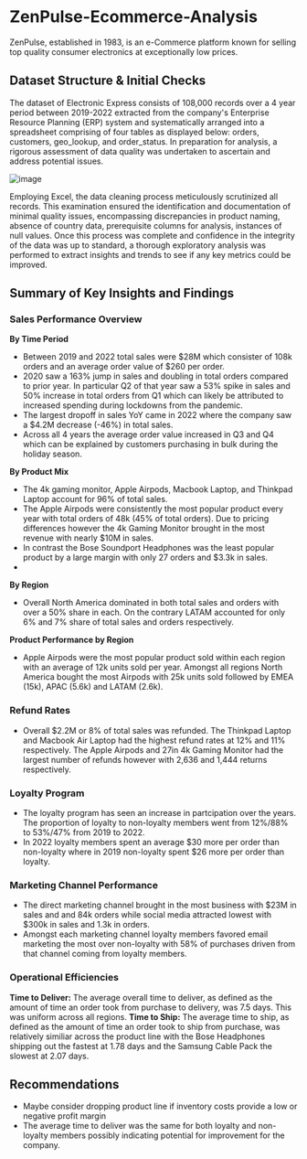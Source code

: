 # ZenPulse-Ecommerce-Analysis

ZenPulse, established in 1983, is an e-Commerce platform known for selling top quality consumer electronics at exceptionally low prices.  

## Dataset Structure & Initial Checks

The dataset of Electronic Express consists of 108,000 records over a 4 year period between 2019-2022 extracted from the company's Enterprise Resource Planning (ERP) system and systematically arranged into a spreadsheet comprising of four tables as displayed below: orders, customers, geo_lookup, and order_status. In preparation for analysis, a rigorous assessment of data quality was undertaken to ascertain and address potential issues.

![image](https://github.com/mlatona17/Electronic-Express-eCommerce-Analysis/assets/67985288/db27f1eb-4e48-4e04-bb76-28519240f1f4)


Employing Excel, the data cleaning process meticulously scrutinized all records. This examination ensured the identification and documentation of minimal quality issues, encompassing discrepancies in product naming, absence of country data, prerequisite columns for analysis, instances of null values. Once this process was complete and confidence in the integrity of the data was up to standard, a thorough exploratory analysis was performed to extract insights and trends to see if any key metrics could be improved.

## Summary of Key Insights and Findings

### Sales Performance Overview

**By Time Period**

- Between 2019 and 2022 total sales were $28M which consister of 108k orders and an average order value of $260 per order.
- 2020 saw a 163% jump in sales and doubling in total orders compared to prior year. In particular Q2 of that year saw a 53% spike in sales and 50% increase in total orders from Q1 which can likely be attributed to increased spending during lockdowns from the pandemic.
- The largest dropoff in sales YoY came in 2022 where the company saw a $4.2M decrease (-46%) in total sales.
- Across all 4 years the average order value increased in Q3 and Q4 which can be explained by customers purchasing in bulk during the holiday season.

**By Product Mix**

- The 4k gaming monitor, Apple Airpods, Macbook Laptop, and Thinkpad Laptop account for 96% of total sales.
- The Apple Airpods were consistently the most popular product every year with total orders of 48k (45% of total orders). Due to pricing differences however the 4k Gaming Monitor brought in the most revenue with nearly $10M in sales.
- In contrast the Bose Soundport Headphones was the least popular product by a large margin with only 27 orders and $3.3k in sales.
- 
**By Region**
  
- Overall North America dominated in both total sales and orders with over a 50% share in each. On the contrary LATAM accounted for only 6% and 7% share of total sales and orders respectively.

**Product Performance by Region**

- Apple Airpods were the most popular product sold within each region with an average of 12k units sold per year. Amongst all regions North America bought the most Airpods with 25k units sold followed by EMEA (15k), APAC (5.6k) and LATAM (2.6k).


### Refund Rates

- Overall $2.2M or 8% of total sales was refunded. The Thinkpad Laptop and Macbook Air Laptop had the highest refund rates at 12% and 11% respectively. The Apple Airpods and 27in 4k Gaming Monitor had the largest number of refunds however with 2,636 and 1,444 returns respectively.


### Loyalty Program

- The loyalty program has seen an increase in partcipation over the years. The proportion of loyalty to non-loyalty members went from 12%/88% to 53%/47% from 2019 to 2022.
- In 2022 loyalty members spent an average $30 more per order than non-loyalty where in 2019 non-loyalty spent $26 more per order than loyalty.

### Marketing Channel Performance

- The direct marketing channel brought in the most business with $23M in sales and and 84k orders while social media attracted lowest with $300k in sales and 1.3k in orders.
- Amongst each marketing channel loyalty members favored email marketing the most over non-loyalty with 58% of purchases driven from that channel coming from loyalty members. 


### Operational Efficiencies

**Time to Deliver:** The average overall time to deliver, as defined as the amount of time an order took from purchase to delivery, was 7.5 days. This was uniform across all regions.
**Time to Ship:** The average time to ship, as defined as the amount of time an order took to ship from purchase, was relatively similiar across the product line with the Bose Headphones shipping out the fastest at 1.78 days and the Samsung Cable Pack the slowest at 2.07 days.


## Recommendations

- Maybe consider dropping product line if inventory costs provide a low or negative profit margin
- The average time to deliver was the same for both loyalty and non-loyalty members possibly indicating potential for improvement for the company.


